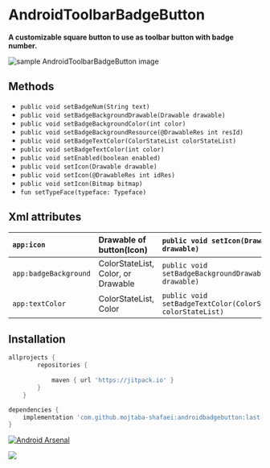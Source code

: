 
# AndroidToolbarBadgeButton
**A customizable square button to use as toolbar button with badge number.**



![sample AndroidToolbarBadgeButton image](https://github.com/Mojtaba-Shafaei/AndroidBadgeButton/blob/master/sampleImges/Screenshot_1.png)

## Methods

- `public void setBadgeNum(String text)`
- `public void setBadgeBackgroundDrawable(Drawable drawable)`
- `public void setBadgeBackgroundColor(int color)`
- `public void setBadgeBackgroundResource(@DrawableRes int resId)`
- `public void setBadgeTextColor(ColorStateList colorStateList)`
- `public void setBadgeTextColor(int color)`
- `public void setEnabled(boolean enabled)`
- `public void setIcon(Drawable drawable)`
- `public void setIcon(@DrawableRes int idRes)`
- `public void setIcon(Bitmap bitmap)`
- `fun setTypeFace(typeface: Typeface)`


## Xml attributes 

|`app:icon`   | Drawable of button(Icon)   |`public void setIcon(Drawable drawable)` |
| :------------ | :------------ | :------------ |
|`app:badgeBackground`   |  ColorStateList, Color, or Drawable  | `public void setBadgeBackgroundDrawable(Drawable drawable)`|
|`app:textColor`   |   ColorStateList, Color |`public void setBadgeTextColor(ColorStateList colorStateList)` |


## Installation
```groovy
allprojects {
		repositories {
		
			maven { url 'https://jitpack.io' }
		}
	}
```

```groovy
dependencies {
    implementation 'com.github.mojtaba-shafaei:androidbadgebutton:last-version'
}
```
[![Android Arsenal]( https://img.shields.io/badge/Android%20Arsenal-AndroidBadgeButton-green.svg?style=flat )]( https://android-arsenal.com/details/1/7449 )

[![](https://jitpack.io/v/mojtaba-shafaei/androidbadgebutton.svg)](https://jitpack.io/#mojtaba-shafaei/androidbadgebutton)

